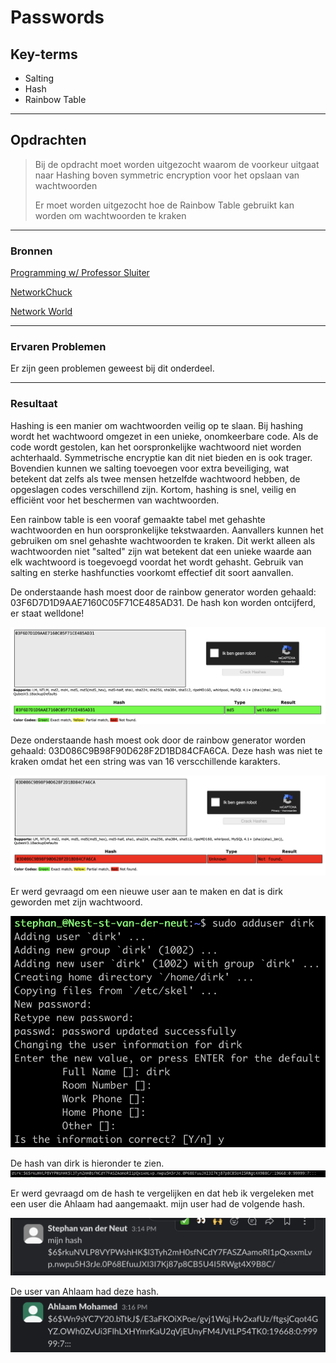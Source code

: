 # Passwords

## Key-terms
- Salting
- Hash
- Rainbow Table


---
## Opdrachten
>Bij de opdracht moet worden uitgezocht waarom de voorkeur uitgaat naar Hashing boven symmetric encryption voor het opslaan van wachtwoorden
>
>Er moet worden uitgezocht hoe de Rainbow Table gebruikt kan worden om wachtwoorden te kraken
---


### Bronnen

[Programming w/ Professor Sluiter](https://www.youtube.com/watch?v=GI790E1JMgw)

[NetworkChuck](https://www.youtube.com/watch?v=z4_oqTZJqCo)

[Network World](https://www.networkworld.com/article/3629440/how-password-hashing-works-on-your-linux-system.html)





---

### Ervaren Problemen


Er zijn geen problemen geweest bij dit onderdeel.


---
### Resultaat

Hashing is een manier om wachtwoorden veilig op te slaan. Bij hashing wordt het wachtwoord omgezet in een unieke, onomkeerbare code. Als de code wordt gestolen, kan het oorspronkelijke wachtwoord niet worden achterhaald. 
Symmetrische encryptie kan dit niet bieden en is ook trager. Bovendien kunnen we salting toevoegen voor extra beveiliging, wat betekent dat zelfs als twee mensen hetzelfde wachtwoord hebben, de opgeslagen codes verschillend zijn. Kortom, hashing is snel, veilig en efficiënt voor het beschermen van wachtwoorden.

Een rainbow table is een vooraf gemaakte tabel met gehashte wachtwoorden en hun oorspronkelijke tekstwaarden. Aanvallers kunnen het gebruiken om snel gehashte wachtwoorden te kraken. Dit werkt alleen als wachtwoorden niet  "salted" zijn wat betekent dat een unieke waarde aan elk wachtwoord is toegevoegd voordat het wordt gehasht. Gebruik van salting en sterke hashfuncties voorkomt effectief dit soort aanvallen.

De onderstaande hash moest door de rainbow generator worden gehaald:
03F6D7D1D9AAE7160C05F71CE485AD31.
De hash kon worden ontcijferd, er staat welldone!

![afbeeldingWeakPassword](../00_includes/03_Security_1/04_Passwords/WeakPasswordRainbowTable.png)

Deze onderstaande hash moest ook door de rainbow generator worden gehaald:
03D086C9B98F90D628F2D1BD84CFA6CA.
Deze hash was niet te kraken omdat het een string was van 16 verscchillende karakters.

![afbeeldingStrongPassword](../00_includes/03_Security_1/04_Passwords/StrongPasswordRainbowTable.png)


Er werd gevraagd om een nieuwe user aan te maken en dat is dirk geworden met zijn wachtwoord.

![afbeeldingNewUserDirk](../00_includes/03_Security_1/04_Passwords/NewUserDirk.png)

De hash van dirk is hieronder te zien.
![afbeeldingHashDirk](../00_includes/03_Security_1/04_Passwords/HashDirk.png)

Er werd gevraagd om de hash te vergelijken en dat heb ik vergeleken met een user die Ahlaam had aangemaakt.
mijn user had de volgende hash.

![afbeeldingMijnHashDirk](../00_includes/03_Security_1/04_Passwords/DirkHashUser.png)

De user van Ahlaam had deze hash.
![afbeeldingVergelijkHashAhlaam](../00_includes/03_Security_1/04_Passwords/VergelijkHashMetAhlaam.png)

